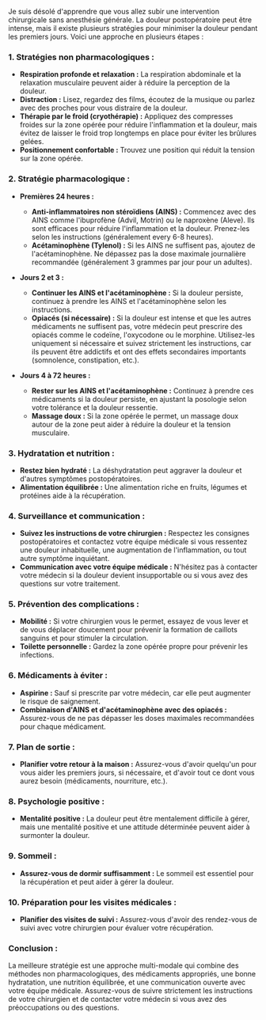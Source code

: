 Je suis désolé d'apprendre que vous allez subir une intervention chirurgicale sans anesthésie générale. La douleur postopératoire peut être intense, mais il existe plusieurs stratégies pour minimiser la douleur pendant les premiers jours. Voici une approche en plusieurs étapes :

### 1. **Stratégies non pharmacologiques :**
   - **Respiration profonde et relaxation :** La respiration abdominale et la relaxation musculaire peuvent aider à réduire la perception de la douleur.
   - **Distraction :** Lisez, regardez des films, écoutez de la musique ou parlez avec des proches pour vous distraire de la douleur.
   - **Thérapie par le froid (cryothérapie) :** Appliquez des compresses froides sur la zone opérée pour réduire l'inflammation et la douleur, mais évitez de laisser le froid trop longtemps en place pour éviter les brûlures gelées.
   - **Positionnement confortable :** Trouvez une position qui réduit la tension sur la zone opérée.

### 2. **Stratégie pharmacologique :**
   - **Premières 24 heures :**
     - **Anti-inflammatoires non stéroïdiens (AINS) :** Commencez avec des AINS comme l'ibuprofène (Advil, Motrin) ou le naproxène (Aleve). Ils sont efficaces pour réduire l'inflammation et la douleur. Prenez-les selon les instructions (généralement every 6-8 heures).
     - **Acétaminophène (Tylenol) :** Si les AINS ne suffisent pas, ajoutez de l'acétaminophène. Ne dépassez pas la dose maximale journalière recommandée (généralement 3 grammes par jour pour un adultes).

   - **Jours 2 et 3 :**
     - **Continuer les AINS et l'acétaminophène :** Si la douleur persiste, continuez à prendre les AINS et l'acétaminophène selon les instructions.
     - **Opiacés (si nécessaire) :** Si la douleur est intense et que les autres médicaments ne suffisent pas, votre médecin peut prescrire des opiacés comme le codeïne, l'oxycodone ou le morphine. Utilisez-les uniquement si nécessaire et suivez strictement les instructions, car ils peuvent être addictifs et ont des effets secondaires importants (somnolence, constipation, etc.).

   - **Jours 4 à 72 heures :**
     - **Rester sur les AINS et l'acétaminophène :** Continuez à prendre ces médicaments si la douleur persiste, en ajustant la posologie selon votre tolérance et la douleur ressentie.
     - **Massage doux :** Si la zone opérée le permet, un massage doux autour de la zone peut aider à réduire la douleur et la tension musculaire.

### 3. **Hydratation et nutrition :**
   - **Restez bien hydraté :** La déshydratation peut aggraver la douleur et d'autres symptômes postopératoires.
   - **Alimentation équilibrée :** Une alimentation riche en fruits, légumes et protéines aide à la récupération.

### 4. **Surveillance et communication :**
   - **Suivez les instructions de votre chirurgien :** Respectez les consignes postopératoires et contactez votre équipe médicale si vous ressentez une douleur inhabituelle, une augmentation de l'inflammation, ou tout autre symptôme inquiétant.
   - **Communication avec votre équipe médicale :** N'hésitez pas à contacter votre médecin si la douleur devient insupportable ou si vous avez des questions sur votre traitement.

### 5. **Prévention des complications :**
   - **Mobilité :** Si votre chirurgien vous le permet, essayez de vous lever et de vous déplacer doucement pour prévenir la formation de caillots sanguins et pour stimuler la circulation.
   - **Toilette personnelle :** Gardez la zone opérée propre pour prévenir les infections.

### 6. **Médicaments à éviter :**
   - **Aspirine :** Sauf si prescrite par votre médecin, car elle peut augmenter le risque de saignement.
   - **Combinaison d'AINS et d'acétaminophène avec des opiacés :** Assurez-vous de ne pas dépasser les doses maximales recommandées pour chaque médicament.

### 7. **Plan de sortie :**
   - **Planifier votre retour à la maison :** Assurez-vous d'avoir quelqu'un pour vous aider les premiers jours, si nécessaire, et d'avoir tout ce dont vous aurez besoin (médicaments, nourriture, etc.).

### 8. **Psychologie positive :**
   - **Mentalité positive :** La douleur peut être mentalement difficile à gérer, mais une mentalité positive et une attitude déterminée peuvent aider à surmonter la douleur.

### 9. **Sommeil :**
   - **Assurez-vous de dormir suffisamment :** Le sommeil est essentiel pour la récupération et peut aider à gérer la douleur.

### 10. **Préparation pour les visites médicales :**
   - **Planifier des visites de suivi :** Assurez-vous d'avoir des rendez-vous de suivi avec votre chirurgien pour évaluer votre récupération.

### Conclusion :
La meilleure stratégie est une approche multi-modale qui combine des méthodes non pharmacologiques, des médicaments appropriés, une bonne hydratation, une nutrition équilibrée, et une communication ouverte avec votre équipe médicale. Assurez-vous de suivre strictement les instructions de votre chirurgien et de contacter votre médecin si vous avez des préoccupations ou des questions.